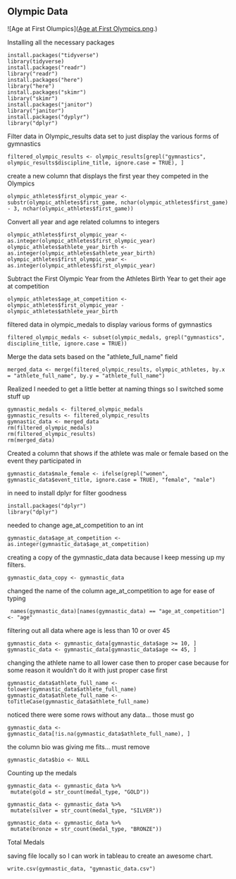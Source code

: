 
## Olympic Data



![Age at First Olumpics]([Age at First Olympics.png](https://github.com/CoachWendy/Olympic-Results/blob/main/Age%20at%20First%20Olympics.png).)






Installing all the necessary packages

```{r}
install.packages("tidyverse")
library(tidyverse)
install.packages("readr")
library("readr")
install.packages("here")
library("here")
install.packages("skimr")
library("skimr")
install.packages("janitor")
library("janitor")
install.packages("dyplyr")
library("dplyr")
```

Filter data in Olympic_results data set to just display the various forms of gymnastics

```{r}
filtered_olympic_results <- olympic_results[grepl("gymnastics", olympic_results$discipline_title, ignore.case = TRUE), ]
```

create a new column that displays the first year they competed in the Olympics

```{r}
olympic_athletes$first_olympic_year <- substr(olympic_athletes$first_game, nchar(olympic_athletes$first_game) - 3, nchar(olympic_athletes$first_game))
```

Convert all year and age related columns to integers

```{r}
olympic_athletes$first_olympic_year <- as.integer(olympic_athletes$first_olympic_year)
olympic_athletes$athlete_year_birth <- as.integer(olympic_athletes$athlete_year_birth)
olympic_athletes$first_olympic_year <- as.integer(olympic_athletes$first_olympic_year)
```

Subtract the First Olympic Year from the Athletes Birth Year to get their age at competition

```{r}
olympic_athletes$age_at_competition <- olympic_athletes$first_olympic_year - olympic_athletes$athlete_year_birth
```

filtered data in olympic_medals to display various forms of gymnastics

```{r}
filtered_olympic_medals <- subset(olympic_medals, grepl("gymnastics", discipline_title, ignore.case = TRUE))
```

Merge the data sets based on the "athlete_full_name" field

```{r}
merged_data <- merge(filtered_olympic_results, olympic_athletes, by.x = "athlete_full_name", by.y = "athlete_full_name")
```

Realized I needed to get a little better at naming things so I switched some stuff up

```{r}
gymnastic_medals <- filtered_olympic_medals
gymnastic_results <- filtered_olympic_results
gymnastic_data <- merged_data
rm(filtered_olympic_medals)
rm(filtered_olympic_results)
rm(merged_data)
```

Created a column that shows if the athlete was male or female based on the event they participated in

```{r}
gymnastic_data$male_female <- ifelse(grepl("women", gymnastic_data$event_title, ignore.case = TRUE), "female", "male")
```

in need to install dplyr for filter goodness

```{r}
install.packages("dplyr")
library("dplyr")
```

needed to change age_at_competition to an int

```{r}
gymnastic_data$age_at_competition <- as.integer(gymnastic_data$age_at_competition)
```

creating a copy of the gymnastic_data data because I keep messing up my filters.

```{r}
gymnastic_data_copy <- gymnastic_data
```

changed the name of the column age_at_competition to age for ease of typing

```{r}
 names(gymnastic_data)[names(gymnastic_data) == "age_at_competition"] <- "age"
```

filtering out all data where age is less than 10 or over 45

```{r}
gymnastic_data <- gymnastic_data[gymnastic_data$age >= 10, ]
gymnastic_data <- gymnastic_data[gymnastic_data$age <= 45, ]
```

changing the athlete name to all lower case then to proper case because for some reason it wouldn't do it with just proper case first

```{r}
gymnastic_data$athlete_full_name <- tolower(gymnastic_data$athlete_full_name)
gymnastic_data$athlete_full_name <- toTitleCase(gymnastic_data$athlete_full_name)

```

noticed there were some rows without any data... those must go

```{r}
gymnastic_data <- gymnastic_data[!is.na(gymnastic_data$athlete_full_name), ]
```

the column bio was giving me fits... must remove

```{r}
gymnastic_data$bio <- NULL
```

Counting up the medals

```{r}
gymnastic_data <- gymnastic_data %>%
 mutate(gold = str_count(medal_type, "GOLD"))

gymnastic_data <- gymnastic_data %>%
 mutate(silver = str_count(medal_type, "SILVER"))

gymnastic_data <- gymnastic_data %>%
 mutate(bronze = str_count(medal_type, "BRONZE"))
```

Total Medals

saving file locally so I can work in tableau to create an awesome chart.

```{r}
write.csv(gymnastic_data, "gymnastic_data.csv")
```
